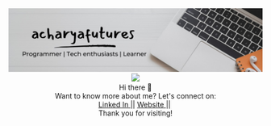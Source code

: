 <img src="https://github.com/acharyafutures/acharyafutures/blob/main/aaaaaa.jpeg">
<div id="header" align="center">
  <img src="https://media.giphy.com/media/5ndklThG9vUUdTmgMn/giphy.gif" width="100"/>
</div>
 <div align="center">Hi there 👋</div>
 
<div align="center"> Want to know more about me? Let's connect on:</div>

<div id="badges" align="center">
  <a href="https://www.linkedin.com/in/acharyafutures/" target="_blank">
    Linked In
  </a>
  ||
  <a href="http://nimeshacharya.com.np/" target="_blank">
    Website
  </a>
  ||
  <img src="https://komarev.com/ghpvc/?username=acharyafutures&style=flat-square&color=blue" alt=""/>
 </div>
 
 
 <div align="center">Thank you for visiting!</div>
 


